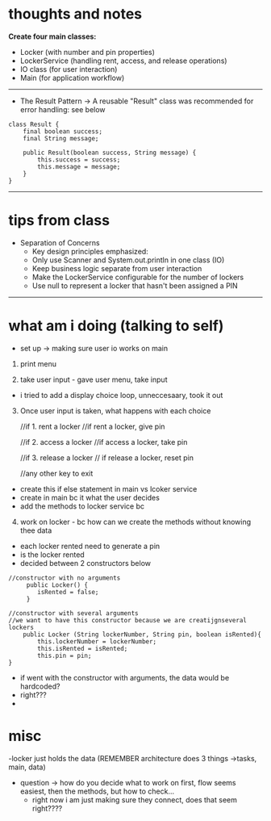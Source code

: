 # thoughts and notes

**Create four main classes:**
  - Locker (with number and pin properties)
  - LockerService (handling rent, access, and release operations)
  - IO class (for user interaction)
  - Main (for application workflow)
---
- The Result Pattern -> A reusable "Result" class was recommended for error handling: see below

```
class Result {
    final boolean success;
    final String message;

    public Result(boolean success, String message) {
        this.success = success;
        this.message = message;
    }
}
```
---
# tips from class
- Separation of Concerns
  - Key design principles emphasized:
  - Only use Scanner and System.out.println in one class (IO)
  - Keep business logic separate from user interaction
  - Make the LockerService configurable for the number of lockers
  - Use null to represent a locker that hasn't been assigned a PIN

---
# what am i doing (talking to self)
- set up -> making sure user io works on main

1. print menu

2. take user input - gave user menu, take input
- i tried to add a display choice loop, unneccesaary, took it out

3. Once user input is taken, what happens with each choice 


    //if 1. rent a locker
        //if rent a locker, give pin
    
    //if 2. access a locker
        //if access a locker, take pin

    //if 3. release a locker
        // if release a locker, reset pin

    //any other key to exit

- create this if else statement in main vs lcoker service
- create in main bc it what the user decides
- add the methods to locker service bc
    
4. work on locker - bc how can we create the methods without knowing thee data
- each locker rented need to generate a pin 
- is the locker rented
- decided between 2 constructors below
```
//constructor with no arguments
     public Locker() {
        isRented = false;
     }
```

```
//constructor with several arguments
//we want to have this constructor because we are creatijgnseveral lockers
    public Locker (String lockerNumber, String pin, boolean isRented){
        this.lockerNumber = lockerNumber;
        this.isRented = isRented;
        this.pin = pin;
}
```
- if went with the constructor with arguments, the data would be hardcoded?
- right???
- 

# misc
-locker just holds the data (REMEMBER architecture does 3 things ->tasks, main, data)
- question -> how do you decide what to work on first, flow seems easiest, then the methods, but how to check... 
  - right now i am just making sure they connect, does that seem right????
